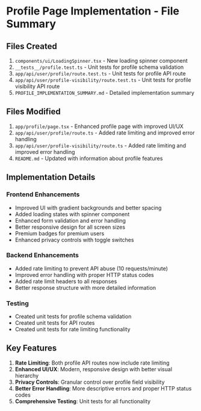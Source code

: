 # Profile Page Implementation - File Summary

## Files Created

1. `components/ui/LoadingSpinner.tsx` - New loading spinner component
2. `__tests__/profile.test.ts` - Unit tests for profile schema validation
3. `app/api/user/profile/route.test.ts` - Unit tests for profile API route
4. `app/api/user/profile-visibility/route.test.ts` - Unit tests for profile visibility API route
5. `PROFILE_IMPLEMENTATION_SUMMARY.md` - Detailed implementation summary

## Files Modified

1. `app/profile/page.tsx` - Enhanced profile page with improved UI/UX
2. `app/api/user/profile/route.ts` - Added rate limiting and improved error handling
3. `app/api/user/profile-visibility/route.ts` - Added rate limiting and improved error handling
4. `README.md` - Updated with information about profile features

## Implementation Details

### Frontend Enhancements
- Improved UI with gradient backgrounds and better spacing
- Added loading states with spinner component
- Enhanced form validation and error handling
- Better responsive design for all screen sizes
- Premium badges for premium users
- Enhanced privacy controls with toggle switches

### Backend Enhancements
- Added rate limiting to prevent API abuse (10 requests/minute)
- Improved error handling with proper HTTP status codes
- Added rate limit headers to all responses
- Better response structure with more detailed information

### Testing
- Created unit tests for profile schema validation
- Created unit tests for API routes
- Created unit tests for rate limiting functionality

## Key Features

1. **Rate Limiting**: Both profile API routes now include rate limiting
2. **Enhanced UI/UX**: Modern, responsive design with better visual hierarchy
3. **Privacy Controls**: Granular control over profile field visibility
4. **Better Error Handling**: More descriptive errors and proper HTTP status codes
5. **Comprehensive Testing**: Unit tests for all functionality